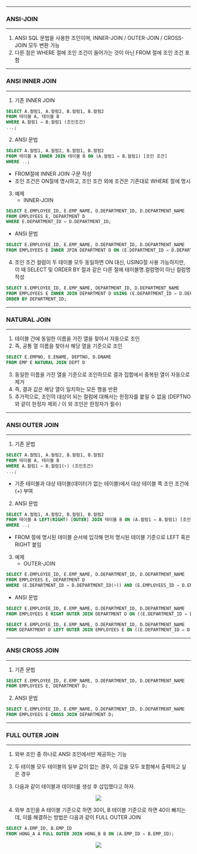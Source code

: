 -----
### ANSI-JOIN
-----
1. ANSI SQL 문법을 사용한 조인이며, INNER-JOIN / OUTER-JOIN / CROSS-JOIN 모두 변환 가능
2. 다른 점은 WHERE 절에 조인 조건이 들어가는 것이 아닌 FROM 절에 조인 조건 포함

-----
### ANSI INNER JOIN
-----
1. 기존 INNER JOIN
```sql
SELECT A.컬럼1, A.컬럼2, B.컬럼1, B.컬럼2
FROM 테이블 A, 테이블 B
WHERE A.컬럼1 = B.컬럼1 (조인조건)
...;
```

2. ANSI 문법
```sql
SELECT A.컬럼1, A.컬럼2, B.컬럼1, B.컬럼2
FROM 테이블 A INNER JOIN 테이블 B ON (A.컬럼1 = B.컬럼1) [조인 조건]
WHERE ..;
```

  - FROM절에 INNER JOIN 구문 작성
  - 조인 조건은 ON절에 명시하고, 조인 조건 외에 조건은 기존대로 WHERE 절에 명시

3. 예제
   - INNER-JOIN
```sql
SELECT E.EMPLOYEE_ID, E.EMP_NAME, D.DEPARTMENT_ID, D.DEPARTMENT_NAME
FROM EMPLOYEES E, DEPARTMENT D
WHERE E.DEPARTMENT_ID = D.DEPARTMENT_ID;
```

  - ANSI 문법
```sql
SELECT E.EMPLOYEE_ID, E.EMP_NAME, D.DEPARTMENT_ID, D.DEPARTMENT_NAME
FROM EMPLOYEES E INNER JPIN DEPARTMENT D ON (E.DEPARTMENT_ID = D.DEPARTMENT_ID);
```

4. 조인 조건 컬럼이 두 테이블 모두 동일하면 ON 대신, USING절 사용 가능하지만, 이 때 SELECT 및 ORDER BY 절과 같은 다른 절에 테이블명.컬럼명이 아닌 컬럼명 작성
```sql
SELECT E.EMPLOYEE_ID, E.EMP_NAME, DEPARTMENT_ID, D.DEPARTMENT_NAME
FROM EMPLOYEES E INNER JOIN DEPARTMENT D USING (E.DEPARTMENT_ID = D.DEPARTMENT_ID);
ORDER BY DEPARTMENT_ID;
```

-----
### NATURAL JOIN
-----
1. 테이블 간에 동일한 이름을 가진 열을 찾아서 자동으로 조인
2. 즉, 공통 열 이름을 찾아서 해당 열을 기준으로 조인
```sql
SELECT E.EMPNO, E.ENAME, DEPTNO, D.DNAME
FROM EMP E NATURAL JOIN DEPT D
```

3. 동일한 이름을 가진 열을 기준으로 조인하므로 결과 집합에서 중복된 열이 자동으로 제거
4. 즉, 결과 값은 해당 열이 일치하는 모든 행을 반환
5. 추가적으로, 조인의 대상이 되는 컬럼에 대해서는 한정자를 붙일 수 없음 (DEPTNO와 같이 한정자 제외 / 이 외 조인은 한정자가 필수)

-----
### ANSI OUTER JOIN
-----
1. 기존 문법
```sql
SELECT A.컬럼1, A.컬럼2, B.컬럼1, B.컬럼2
FROM 테이블 A, 테이블 B
WHERE A.컬럼1 = B.컬럼1(+) (조인조건)
...;
```
  - 기준 테이블과 대상 테이블(데이터가 없는 테이블)에서 대상 테이블 쪽 조인 조건에 (+) 부여
    
2. ANSI 문법
```sql
SELECT A.컬럼1, A.컬럼2, B.컬럼1, B.컬럼2
FROM 테이블 A LEFT(RIGHT) [OUTER] JOIN 테이블 B ON (A.컬럼1 = B.컬럼1) [조인 조건]
WHERE ..;
```
  - FROM 절에 명시된 테이블 순서에 입각해 먼저 명시된 테이블 기준으로 LEFT 혹은 RIGHT 붙임

3. 예제
   - OUTER-JOIN
```sql
SELECT E.EMPLOYEE_ID, E.EMP_NAME, D.DEPARTMENT_ID, D.DEPARTMENT_NAME
FROM EMPLOYEES E, DEPARTMENT D
WHERE (E.DEPARTMENT_ID = D.DEPARTMENT_ID(+)) AND (E.EMPLOYEES_ID = D.EMPLOYEES_ID(+));
```

  - ANSI 문법
```sql
SELECT E.EMPLOYEE_ID, E.EMP_NAME, D.DEPARTMENT_ID, D.DEPARTMENT_NAME
FROM EMPLOYEES E RIGHT OUTER JOIN DEPARTMENT D ON ((E.DEPARTMENT_ID = D.DEPARTMENT_ID) AND (E.EMPLOYEES_ID = D.EMPLOYEES_ID));
```

```sql
SELECT E.EMPLOYEE_ID, E.EMP_NAME, D.DEPARTMENT_ID, D.DEPARTMENT_NAME
FROM DEPARTMENT D LEFT OUTER JOIN EMPLOYEES E ON ((E.DEPARTMENT_ID = D.DEPARTMENT_ID) AND (E.EMPLOYEES_ID = D.EMPLOYEES_ID));
```

-----
### ANSI CROSS JOIN
-----
1. 기존 문법
```sql
SELECT E.EMPLOYEE_ID, E.EMP_NAME, D.DEPARTMENT_ID, D.DEPARTMENT_NAME
FROM EMPLOYEES E, DEPARTMENT D;
```

2. ANSI 문법
```sql
SELECT E.EMPLOYEE_ID, E.EMP_NAME, D.DEPARTMENT_ID, D.DEPARTMENT_NAME
FROM EMPLOYEES E CROSS JOIN DEPARTMENT D;
```

-----
### FULL OUTER JOIN
-----
1. 외부 조인 중 하나로 ANSI 조인에서만 제공하는 기능
2. 두 테이블 모두 테이블의 일부 값이 없는 경우, 이 값을 모두 포함해서 출력하고 싶은 경우

3. 다음과 같이 테이블과 데이터를 생성 후 삽입했다고 하자.
<div align = "center">
<img src="https://github.com/sooyounghan/DataBase/assets/34672301/6b6e6b07-b552-4ca3-9180-bccf9db3cd87">
</div>

4. 외부 조인을 A 테이블 기준으로 하면 30이, B 테이블 기준으로 하면 40이 빠지는데, 이를 해결하는 방법은 다음과 같이 FULL OUTER JOIN
```sql
SELECT A.EMP_ID, B.EMP_ID
FROM HONG_A A FULL OUTER JOIN HONG_B B ON (A.EMP_ID = B.EMP_ID);
```

<div align = "center">
<img src="https://github.com/sooyounghan/DataBase/assets/34672301/7aaafb71-1263-4ed1-a303-8801e798a85c">
</div>
